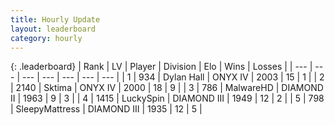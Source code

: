 ```yaml
---
title: Hourly Update
layout: leaderboard
category: hourly
---
```


{: .leaderboard}
| Rank | LV | Player | Division | Elo | Wins | Losses |
| --- | --- | --- | --- | --- | --- | --- |
| <span data-change="1">1</span> | 934 | <span title="ID: 174294">Dylan Hall</span> | ONYX IV | <span data-change="18">2003</span> | <span data-change="3">15</span> | <span data-change="0">1</span> |
| <span data-change="-1">2</span> | 2140 | <span title="ID: 353063">Sktima</span> | ONYX IV | <span data-change="0">2000</span> | <span data-change="0">18</span> | <span data-change="0">9</span> |
| <span data-change="0">3</span> | 786 | <span title="ID: 261794">MalwareHD</span> | DIAMOND II | <span data-change="0">1963</span> | <span data-change="0">9</span> | <span data-change="0">3</span> |
| <span data-change="0">4</span> | 1415 | <span title="ID: 498412">LuckySpin</span> | DIAMOND III | <span data-change="0">1949</span> | <span data-change="0">12</span> | <span data-change="0">2</span> |
| <span data-change="0">5</span> | 798 | <span title="ID: 153129">SleepyMattress</span> | DIAMOND III | <span data-change="0">1935</span> | <span data-change="0">12</span> | <span data-change="0">5</span> |